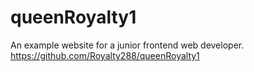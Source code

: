 # queenRoyalty1
 An example website for a junior frontend web developer.
https://github.com/Royalty288/queenRoyalty1
